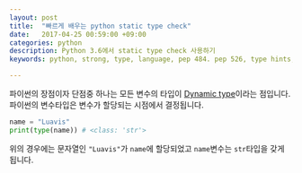 ```yaml
---
layout: post
title:  "빠르게 배우는 python static type check"
date:   2017-04-25 00:59:00 +09:00
categories: python
description: Python 3.6에서 static type check 사용하기
keywords: python, strong, type, language, pep 484. pep 526, type hints, type check, 타입, 확인

---
```


파이썬의 장점이자 단점중 하나는 모든 변수의 타입이 [Dynamic type](https://en.wikipedia.org/wiki/Type_system#Dynamic_type_checking_and_runtime_type_information)이라는 점입니다. 파이썬의 변수타입은 변수가 할당되는 시점에서 결정됩니다.

```python
name = "Luavis"
print(type(name)) # <class: 'str'>
```

위의 경우에는 문자열인 `"Luavis"`가 `name`에 할당되었고 `name`변수는 `str`타입을 갖게 됩니다.

